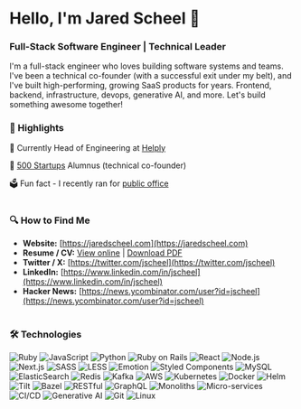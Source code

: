 # Hello, I'm Jared Scheel 👋

### Full-Stack Software Engineer | Technical Leader

I'm a full-stack engineer who loves building software systems and teams. I've been a technical co-founder (with a successful exit under my belt), and I've built high-performing, growing SaaS products for years. Frontend, backend, infrastructure, devops, generative AI, and more. Let's build something awesome together!

### 🌟 Highlights

🎩 Currently Head of Engineering at [Helply](https://www.helply.com)

🚀 [500 Startups](https://500.co/) Alumnus (technical co-founder)

🗳️ Fun fact - I recently ran for [public office](https://www.voteforjared.com)
<br /><br />

### 🔍 How to Find Me
- **Website:** [https://jaredscheel.com](https://jaredscheel.com)
- **Resume / CV:** [View online](https://standardresume.co/r/jscheel) | [Download PDF](https://www.dropbox.com/scl/fi/7cnqx1cste2osv3j1v5po/jared-a-scheel-resume.pdf?rlkey=wf2kd4rrw7yfqciqyhykxh9vl&e=1&dl=1)
- **Twitter / X:** [https://twitter.com/jscheel](https://twitter.com/jscheel)
- **LinkedIn:** [https://www.linkedin.com/in/jscheel](https://www.linkedin.com/in/jscheel)
- **Hacker News:** [https://news.ycombinator.com/user?id=jscheel](https://news.ycombinator.com/user?id=jscheel)
<br /><br />

### 🛠 Technologies
![Ruby](https://img.shields.io/badge/-Ruby-CC342D?style=for-the-badge&logo=ruby&logoColor=FFFFFF)
![JavaScript](https://img.shields.io/badge/-JavaScript-F7DF1E?style=for-the-badge&logo=javascript&logoColor=FFFFFF)
![Python](https://img.shields.io/badge/-Python-3776AB?style=for-the-badge&logo=python&logoColor=FFFFFF)
![Ruby on Rails](https://img.shields.io/badge/-Ruby_on_Rails-CC0000?style=for-the-badge&logo=rubyonrails&logoColor=FFFFFF)
![React](https://img.shields.io/badge/-React-61DAFB?style=for-the-badge&logo=react&logoColor=000000)
![Node.js](https://img.shields.io/badge/-Node.js-339933?style=for-the-badge&logo=node.js&logoColor=FFFFFF)
![Next.js](https://img.shields.io/badge/-Next.js-000000?style=for-the-badge&logo=next.js&logoColor=FFFFFF)
![SASS](https://img.shields.io/badge/-SASS-CC6699?style=for-the-badge&logo=sass&logoColor=FFFFFF)
![LESS](https://img.shields.io/badge/-LESS-1D365D?style=for-the-badge&logo=less&logoColor=FFFFFF)
![Emotion](https://img.shields.io/badge/-Emotion-DB7093?style=for-the-badge&logo=emotion&logoColor=FFFFFF)
![Styled Components](https://img.shields.io/badge/-Styled_Components-DB7093?style=for-the-badge&logo=styled-components&logoColor=FFFFFF)
![MySQL](https://img.shields.io/badge/-MySQL-4479A1?style=for-the-badge&logo=mysql&logoColor=FFFFFF)
![ElasticSearch](https://img.shields.io/badge/-ElasticSearch-005571?style=for-the-badge&logo=elasticsearch&logoColor=FFFFFF)
![Redis](https://img.shields.io/badge/-Redis-DC382D?style=for-the-badge&logo=redis&logoColor=FFFFFF)
![Kafka](https://img.shields.io/badge/-Kafka-231F20?style=for-the-badge&logo=apachekafka&logoColor=FFFFFF)
![AWS](https://img.shields.io/badge/-AWS-232F3E?style=for-the-badge&logo=amazonaws&logoColor=FFFFFF)
![Kubernetes](https://img.shields.io/badge/-Kubernetes-326CE5?style=for-the-badge&logo=kubernetes&logoColor=FFFFFF)
![Docker](https://img.shields.io/badge/-Docker-2496ED?style=for-the-badge&logo=docker&logoColor=FFFFFF)
![Helm](https://img.shields.io/badge/-Helm-0F1689?style=for-the-badge&logo=helm&logoColor=FFFFFF)
![Tilt](https://img.shields.io/badge/-Tilt-34A853?style=for-the-badge&logo=tilt&logoColor=FFFFFF)
![Bazel](https://img.shields.io/badge/-Bazel-43A047?style=for-the-badge&logo=bazel&logoColor=FFFFFF)
![RESTful](https://img.shields.io/badge/-RESTful-FF9900?style=for-the-badge)
![GraphQL](https://img.shields.io/badge/-GraphQL-E10098?style=for-the-badge&logo=graphql&logoColor=FFFFFF)
![Monoliths](https://img.shields.io/badge/-Monoliths-000000?style=for-the-badge)
![Micro-services](https://img.shields.io/badge/-Micro_services-009688?style=for-the-badge)
![CI/CD](https://img.shields.io/badge/-CI%2FCD-FF5733?style=for-the-badge)
![Generative AI](https://img.shields.io/badge/-Generative_AI-4285F4?style=for-the-badge)
![Git](https://img.shields.io/badge/-Git-F05032?style=for-the-badge&logo=git&logoColor=FFFFFF)
![Linux](https://img.shields.io/badge/-Linux-FCC624?style=for-the-badge&logo=linux&logoColor=000000)
